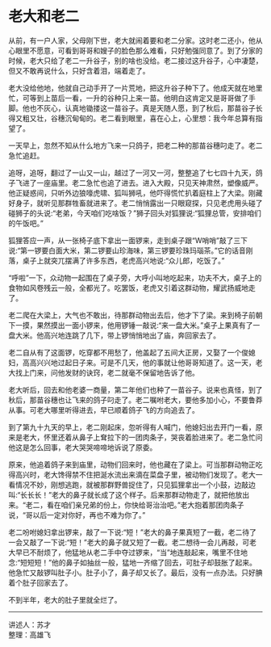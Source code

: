 # 老大和老二

从前，有一户人家，父母刚下世，老大就闹着要和老二分家。这时老二还小，他从心眼里不愿意，可看到哥哥和嫂子的脸色那么难看，只好勉强同意了。到了分家的时候，老大只给了老二一升谷子，别的啥也没给。老二接过这升谷子，心中凄楚，但又不敢再说什么，只好含着泪，端着走了。

老大没给他地，他就自己动手开了一片荒地，把这升谷子种下了。他成天就在地里忙，可等到上苗后一看，一升的谷种只上来一苗。他明白这肯定又是哥哥做了手脚。他也不灰心，认真地锄搂这一苗谷子。真是天随人愿，到了秋后，那苗谷子长得又粗又壮，谷穗沉甸甸的。老二看到眼里，喜在心上，心里想：我今年总算有指望了。

一天早上，忽然不知从什么地方飞来一只鸽子，把老二种的那苗谷穗叼走了。老二急忙追赶。

追呀，追呀，翻过了一山又一山，越过了一河又一河，整整追了七七四十九天，鸽子飞进了一座庙里。老二急忙也追了进去。进入大殿，只见天神肃然，塑像威严。他正疑惑间，只听外边狼嚎虎啸、狐叫狮吼，他吓得慌忙扒着庭柱上了大梁。刚藏好身子，就听见那群牲畜就进来了。老二悄悄露出一只眼窥探，只见老虎用头碰了碰狮子的头说:“老弟，今天咱们吃啥饭？”狮子回头对狐狸说:“狐狸总管，安排咱们的午饭吧。”

狐狸答应一声，从一张椅子底下拿出一面锣来，走到桌子跟“W哨哨”敲了三下说:“第一锣要白面大米，第二锣要山珍海味，第三锣要珍珠玛瑙茶。”它的话音刚落，桌子上就突兀摆满了许多东西，老虎高兴地说:“众儿郎，吃饭了。”

“呼啦”一下，众动物一起围在了桌子旁，大呼小叫地吃起来，功夫不大，桌子上的食物如风卷残云一般，全都光了。吃罢饭，老虎又引着这群动物，耀武扬威地走了。

老二爬在大梁上，大气也不敢出，待那群动物出去后，他才下了梁。来到椅子前朝下一摸，果然摸出一面小锣来，他用锣锤一敲说:“来一盘大米。”桌子上果真有了一盘大米。他高兴地连跳了几下，带上锣悄悄地出了庙，奔回家去了。

老二自从有了这面锣，吃穿都不用愁了，他盖起了五间大正房，又娶了一个俊媳妇，高高兴兴地过起日子来。可是不几天，他的事就让他哥哥知道了。这一天，老大找上门来，问他发财的诀窍，老二就毫不保留地告诉了他。

老大听后，回去和他老婆一商量，第二年他们也种了一苗谷子。说来也真怪，到了秋后，那苗谷穗也让飞来的鸽子叼走了。老二嘱咐老大，要他多加小心，不要鲁莽从事。可老大哪里听得进去，早已顺着鸽子飞的方向追去了。

到了第九十九天的早上，老二刚起床，忽听得有人喊门，他媳妇出去开门一看，原来是老大，怀里还着从鼻子上耷拉下的一团肉条子，哭丧着脸进来了。老二急忙问他这是怎么回事，老大哭哭啼啼地诉说了原委。

原来，他追着鸽子来到庙里，动物们回来时，他也藏在了梁上。可当那群动物正吃得高兴时，老大馋得禁不住把涎水流出来滴在菜盘子里，被动物们发现了。老大一看情况不妙，刚想逃跑，就被那群野兽捉住了，只见狐狸拿出一个小鼓，边敲边叫:“长长长！”老大的鼻子就长成了这个样子。后来那群动物走了，就把他放出来。“老二，看在咱们亲兄弟的份上，你快给哥治治吧。”老大抱着那团肉条子说，“哥以后一定对你好，再也不难为你了。”

老二吩咐媳妇拿出锣来，敲了一下说:“短！”老大的鼻子果真短了一截，老二待了一会又敲了一下说:“短！”老大的鼻子就又短了一截。老二想待一会儿再敲，可老大早已不耐烦了，他猛地从老二手中夺过锣来，“当”地连敲起来，嘴里不住地念:“短短短！”他的鼻子如抽丝一般，猛地一齐缩了回去，可肚子却鼓胀了起来。他急忙又敲锣叫肚子小。肚子小了，鼻子却又长了。最后，没有一点办法。只好腆着个肚子回家去了。

不到半年，老大的肚子里就全烂了。

---

讲述人：苏才  
整理：高雄飞
